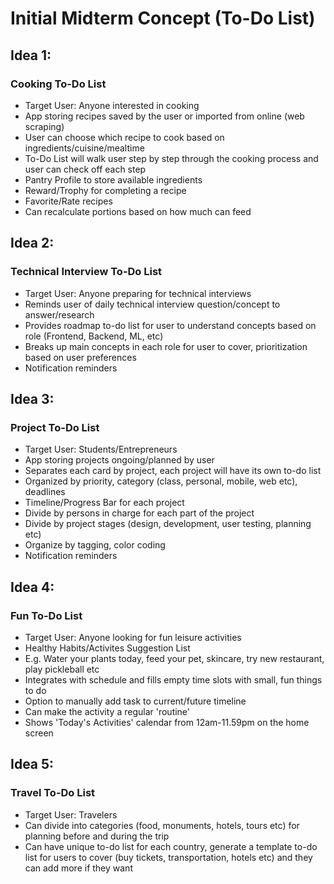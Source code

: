 # Initial Midterm Concept (To-Do List)

## Idea 1:

### Cooking To-Do List

- Target User: Anyone interested in cooking
- App storing recipes saved by the user or imported from online (web scraping)
- User can choose which recipe to cook based on ingredients/cuisine/mealtime
- To-Do List will walk user step by step through the cooking process and user can check off each step
- Pantry Profile to store available ingredients
- Reward/Trophy for completing a recipe
- Favorite/Rate recipes
- Can recalculate portions based on how much can feed

## Idea 2:

### Technical Interview To-Do List

- Target User: Anyone preparing for technical interviews
- Reminds user of daily technical interview question/concept to answer/research
- Provides roadmap to-do list for user to understand concepts based on role (Frontend, Backend, ML, etc)
- Breaks up main concepts in each role for user to cover, prioritization based on user preferences
- Notification reminders

## Idea 3:

### Project To-Do List

- Target User: Students/Entrepreneurs
- App storing projects ongoing/planned by user
- Separates each card by project, each project will have its own to-do list
- Organized by priority, category (class, personal, mobile, web etc), deadlines
- Timeline/Progress Bar for each project
- Divide by persons in charge for each part of the project
- Divide by project stages (design, development, user testing, planning etc)
- Organize by tagging, color coding
- Notification reminders

## Idea 4:

### Fun To-Do List

- Target User: Anyone looking for fun leisure activities
- Healthy Habits/Activites Suggestion List
- E.g. Water your plants today, feed your pet, skincare, try new restaurant, play pickleball etc
- Integrates with schedule and fills empty time slots with small, fun things to do
- Option to manually add task to current/future timeline
- Can make the activity a regular 'routine'
- Shows 'Today's Activities' calendar from 12am-11.59pm on the home screen

## Idea 5:

### Travel To-Do List

- Target User: Travelers
- Can divide into categories (food, monuments, hotels, tours etc) for planning before and during the trip
- Can have unique to-do list for each country, generate a template to-do list for users to cover (buy tickets, transportation, hotels etc) and they can add more if they want
